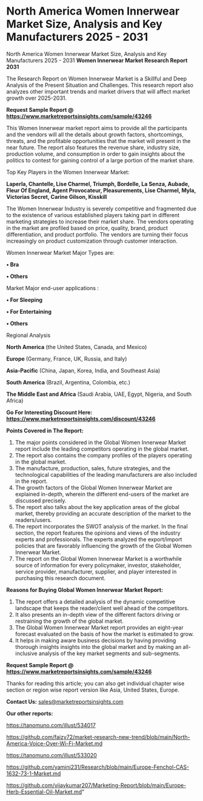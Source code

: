 # North America Women Innerwear Market Size, Analysis and Key Manufacturers 2025 - 2031
North America Women Innerwear Market Size, Analysis and Key Manufacturers 2025 - 2031
<strong>Women Innerwear Market Research Report 2031</strong>

The Research Report on Women Innerwear Market is a Skillful and Deep Analysis of the Present Situation and Challenges. This research report also analyzes other important trends and market drivers that will affect market growth over 2025-2031.

<strong>Request Sample Report @ <a href=https://www.marketreportsinsights.com/sample/43246>https://www.marketreportsinsights.com/sample/43246</a></strong>

This Women Innerwear market report aims to provide all the participants and the vendors will all the details about growth factors, shortcomings, threats, and the profitable opportunities that the market will present in the near future. The report also features the revenue share, industry size, production volume, and consumption in order to gain insights about the politics to contest for gaining control of a large portion of the market share.

Top Key Players in the Women Innerwear Market:

<strong>Laperla, Chantelle, Lise Charmel, Triumph, Bordelle, La Senza, Aubade, Fleur Of England, Agent Provocateur, Pleasurements, Lise Charmel, Myla, Victorias Secret, Carine Gilson, Kisskill</strong>

The Women Innerwear Industry is severely competitive and fragmented due to the existence of various established players taking part in different marketing strategies to increase their market share. The vendors operating in the market are profiled based on price, quality, brand, product differentiation, and product portfolio. The vendors are turning their focus increasingly on product customization through customer interaction.

Women Innerwear Market Major Types are:

<strong>•  Bra

•  Others</strong>

Market Major end-user applications :

<strong>•  For Sleeping

•  For Entertaining

•  Others</strong>

Regional Analysis

</u><strong><b>North America</b></strong> (the United States, Canada, and Mexico)

<strong><b>Europe </b></strong>(Germany, France, UK, Russia, and Italy)

<strong><b>Asia-Pacific</b></strong> (China, Japan, Korea, India, and Southeast Asia)

<strong><b>South America</b></strong> (Brazil, Argentina, Colombia, etc.)

<strong><b>The Middle East and Africa</b></strong> (Saudi Arabia, UAE, Egypt, Nigeria, and South Africa)

<strong>Go For Interesting Discount Here: <a href=https://www.marketreportsinsights.com/discount/43246>https://www.marketreportsinsights.com/discount/43246</a></strong>

<strong>Points Covered in The Report:</strong>
<ol>
  <li>The major points considered in the Global Women Innerwear Market report include the leading competitors operating in the global market.</li>
  <li>The report also contains the company profiles of the players operating in the global market.</li>
  <li>The manufacture, production, sales, future strategies, and the technological capabilities of the leading manufacturers are also included in the report.</li>
  <li>The growth factors of the Global Women Innerwear Market are explained in-depth, wherein the different end-users of the market are discussed precisely.</li>
  <li>The report also talks about the key application areas of the global market, thereby providing an accurate description of the market to the readers/users.</li>
  <li>The report incorporates the SWOT analysis of the market. In the final section, the report features the opinions and views of the industry experts and professionals. The experts analyzed the export/import policies that are favorably influencing the growth of the Global Women Innerwear Market.</li>
  <li>The report on the Global Women Innerwear Market is a worthwhile source of information for every policymaker, investor, stakeholder, service provider, manufacturer, supplier, and player interested in purchasing this research document.</li>
</ol>
<strong>Reasons for Buying Global Women Innerwear Market Report:</strong>

<ol>
  <li>The report offers a detailed analysis of the dynamic competitive landscape that keeps the reader/client well ahead of the competitors.</li>
  <li>It also presents an in-depth view of the different factors driving or restraining the growth of the global market.</li>
  <li>The Global Women Innerwear Market report provides an eight-year forecast evaluated on the basis of how the market is estimated to grow.</li>
  <li>It helps in making aware business decisions by having providing thorough insights insights into the global market and by making an all-inclusive analysis of the key market segments and sub-segments.</li>
</ol>
<strong>Request Sample Report @ <a href=https://www.marketreportsinsights.com/sample/43246>https://www.marketreportsinsights.com/sample/43246</a></strong>


Thanks for reading this article; you can also get individual chapter wise section or region wise report version like Asia, United States, Europe.

<strong>Contact Us:</strong>
sales@marketreportsinsights.com

<strong>Our other reports:</strong>

<a href=https://tanomuno.com/illust/534017>https://tanomuno.com/illust/534017</a>

<a href=https://github.com/faizy72/market-research-new-trend/blob/main/North-America-Voice-Over-Wi-Fi-Market.md>https://github.com/faizy72/market-research-new-trend/blob/main/North-America-Voice-Over-Wi-Fi-Market.md</a>

<a href=https://tanomuno.com/illust/533020>https://tanomuno.com/illust/533020</a>

<a href=https://github.com/yamini231/Research/blob/main/Europe-Fenchol-CAS-1632-73-1-Market.md>https://github.com/yamini231/Research/blob/main/Europe-Fenchol-CAS-1632-73-1-Market.md</a>

<a href=https://github.com/vijaykumar207/Marketing-Report/blob/main/Europe-Herb-Essential-Oil-Market.md>https://github.com/vijaykumar207/Marketing-Report/blob/main/Europe-Herb-Essential-Oil-Market.md</a>"

